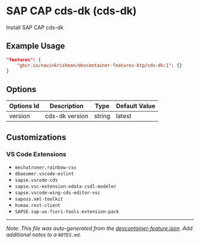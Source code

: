 
# SAP CAP cds-dk (cds-dk)

Install SAP CAP cds-dk

## Example Usage

```json
"features": {
    "ghcr.io/navinkrishnan/devcontainer-features-btp/cds-dk:1": {}
}
```

## Options

| Options Id | Description | Type | Default Value |
|-----|-----|-----|-----|
| version | cds-dk version | string | latest |

## Customizations

### VS Code Extensions

- `mechatroner.rainbow-csv`
- `dbaeumer.vscode-eslint`
- `sapse.vscode-cds`
- `sapse.vsc-extension-odata-csdl-modeler`
- `sapse.vscode-wing-cds-editor-vsc`
- `saposs.xml-toolkit`
- `humao.rest-client`
- `SAPSE.sap-ux-fiori-tools-extension-pack`



---

_Note: This file was auto-generated from the [devcontainer-feature.json](https://github.com/navinkrishnan/devcontainer-features-btp/blob/main/src/cds-dk/devcontainer-feature.json).  Add additional notes to a `NOTES.md`._
